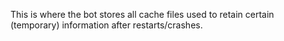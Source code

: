 This is where the bot stores all cache files used to retain certain (temporary) information after restarts/crashes.